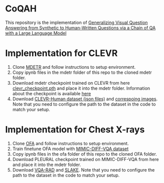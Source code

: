 # CoQAH
This repository is the implementation of [Generalizing Visual Question Answering from Synthetic to Human-Written Questions via a Chain of QA with a Large Language Model](https://arxiv.org/abs/2401.06400)

# Implementation for CLEVR
1. Clone [MDETR](https://github.com/ashkamath/mdetr) and follow instructions to setup environment.
2. Copy ipynb files in the mdetr folder of this repo to the cloned mdetr folder.
3. Download mdetr checkpoint trained on CLEVR from here [clevr_checkpoint.pth](https://zenodo.org/record/4721981/files/clevr_checkpoint.pth?download=1) and place it into the mdetr folder. Information about the checkpoint is available [here](https://github.com/ashkamath/mdetr/blob/main/.github/clevr.md#clevr)
4. Download [CLEVR-Human dataset (json files)](https://cs.stanford.edu/people/jcjohns/iep/) and [correspoing images](https://cs.stanford.edu/people/jcjohns/clevr/). Note that you need to configure the path to the dataset in the code to match your setup.



# Implementation for Chest X-rays
1. Clone [OFA](https://github.com/OFA-Sys/OFA) and follow instructions to setup environment.
2. Train finetune OFA model with [MIMIC-DIFF-VQA dataset](https://physionet.org/content/medical-diff-vqa/1.0.0/)
3. Copy ipynb files in the ofa folder of this repo to the cloned OFA folder.
4. Download PLEURAL checkpoint trained on MIMIC-DIFF-VQA from here []() and place it into the mdetr folder.
5. Download [VQA-RAD](https://osf.io/89kps/) and [SLAKE](https://www.med-vqa.com/slake/). Note that you need to configure the path to the dataset in the code to match your setup.
